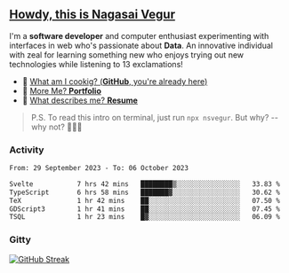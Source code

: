 
## [Howdy, this is Nagasai Vegur](https://nsvegur.me/)

I'm a **software developer** and computer enthusiast experimenting with interfaces in web who's passionate about **Data**. An innovative individual with zeal for learning something new who enjoys trying out new technologies while listening to 13 exclamations!

- 🍔 [What am I cookig? (**GitHub**, you're already here)](https://github.com/NSVEGUR)
- 👻 [More Me? **Portfolio**](https://nsvegur.me/)
- 🔭 [What describes me? **Resume**](https://nsvegur.me/resume)

> P.S. To read this intro on terminal, just run `npx nsvegur`. But why? -- why not? 🤷🏻‍♂️

### Activity

<!--START_SECTION:waka-->

```txt
From: 29 September 2023 - To: 06 October 2023

Svelte           7 hrs 42 mins   ████████▒░░░░░░░░░░░░░░░░   33.83 %
TypeScript       6 hrs 58 mins   ███████▓░░░░░░░░░░░░░░░░░   30.62 %
TeX              1 hr 42 mins    ██░░░░░░░░░░░░░░░░░░░░░░░   07.50 %
GDScript3        1 hr 41 mins    ██░░░░░░░░░░░░░░░░░░░░░░░   07.45 %
TSQL             1 hr 23 mins    █▓░░░░░░░░░░░░░░░░░░░░░░░   06.09 %
```

<!--END_SECTION:waka-->

### Gitty

[![GitHub Streak](http://github-profile-summary-cards.vercel.app/api/cards/profile-details?username=NSVEGUR&theme=github_dark)]('https://github.com/NSVEGUR')

